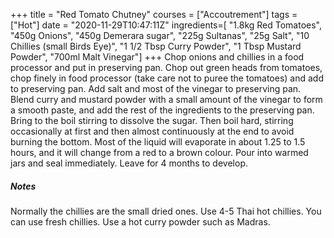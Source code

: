 +++
title = "Red Tomato Chutney"
courses = ["Accoutrement"]
tags = ["Hot"]
date = "2020-11-29T10:47:11Z"
ingredients=[
	"1.8kg Red Tomatoes", 
    "450g Onions",
    "450g Demerara sugar",
    "225g Sultanas",
    "25g Salt",
	"10 Chillies (small Birds Eye)",
	"1 1/2 Tbsp Curry Powder",
    "1 Tbsp Mustard Powder",
    "700ml Malt Vinegar"]
+++
Chop onions and chillies in a food processor and put in preserving pan. Chop out green heads from tomatoes, chop finely in food processor (take care not to puree the tomatoes) and add to preserving pan. Add salt and most of the vinegar to preserving pan. Blend curry and mustard powder with a small amount of the vinegar to form a smooth paste, and add the rest of the ingredients to the preserving pan. Bring to the boil stirring to dissolve the sugar. Then boil hard, stirring occasionally at first and then almost continuously at the end to avoid burning the bottom. Most of the liquid will evaporate in about 1.25 to 1.5 hours, and it will change from a red to a brown colour. Pour into warmed jars and seal immediately. Leave for 4 months to develop.

##### Notes

Normally the chillies are the small dried ones. Use 4-5 Thai hot chillies. You can use fresh chillies. Use a hot curry powder such as Madras.